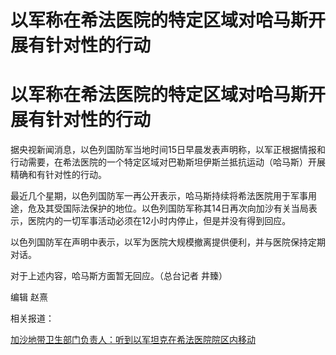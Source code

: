 # 以军称在希法医院的特定区域对哈马斯开展有针对性的行动

# 以军称在希法医院的特定区域对哈马斯开展有针对性的行动

据央视新闻消息，以色列国防军当地时间15日早晨发表声明称，以军正根据情报和行动需要，在希法医院的一个特定区域对巴勒斯坦伊斯兰抵抗运动（哈马斯）开展精确和有针对性的行动。

最近几个星期，以色列国防军一再公开表示，哈马斯持续将希法医院用于军事用途，危及其受国际法保护的地位。以色列国防军称其14日再次向加沙有关当局表示，医院内的一切军事活动必须在12小时内停止，但是并没有得到回应。

以色列国防军在声明中表示，以军为医院大规模撤离提供便利，并与医院保持定期对话。

对于上述内容，哈马斯方面暂无回应。（总台记者 井臻）

编辑 赵熹

相关报道：

[加沙地带卫生部门负责人：听到以军坦克在希法医院院区内移动](https://news.qq.com/rain/a/20231115A01JOX00)


